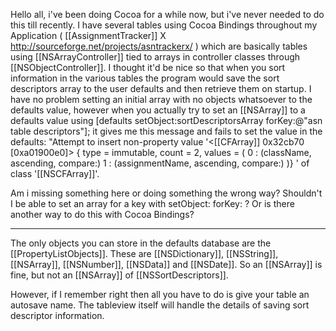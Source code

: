 Hello all, i've been doing Cocoa for a while now, but i've never needed to do this till recently. I have several tables using Cocoa Bindings throughout my Application ( [[AssignmentTracker]] X http://sourceforge.net/projects/asntrackerx/ ) which are basically tables using [[NSArrayController]] tied to arrays in controller classes through [[NSObjectController]].  I thought it'd be nice so that when you sort information in the various tables the program would save the sort descriptors array to the user defaults and then retrieve them on startup. I have no problem setting an initial array with no objects whatsoever to the defaults value, however when you actually try to set an [[NSArray]] to a defaults value using [defaults setObject:sortDescriptorsArray forKey:@"asn table descriptors"]; it gives me this message and fails to set the value in the defaults:
"Attempt to insert non-property value '<[[CFArray]] 0x32cb70 [0xa01900e0]> { type = immutable, count = 2, values = ( 
0 :  (className, ascending, compare:)
1 :  (assignmentName, ascending, compare:)
)} ' of class '[[NSCFArray]]'.

Am i missing something here or doing something the wrong way? Shouldn't I be able to set an array for a key with setObject: forKey: ? Or is there another way to do this with Cocoa Bindings?

----

The only objects you can store in the defaults database are the [[PropertyListObjects]].  These are [[NSDictionary]], [[NSString]], [[NSArray]], [[NSNumber]], [[NSData]] and [[NSDate]]. So an [[NSArray]] is fine, but not an [[NSArray]] of [[NSSortDescriptors]].  

However, if I remember right then all you have to do is give your table an autosave name.  The tableview itself will handle the details of saving sort descriptor information.